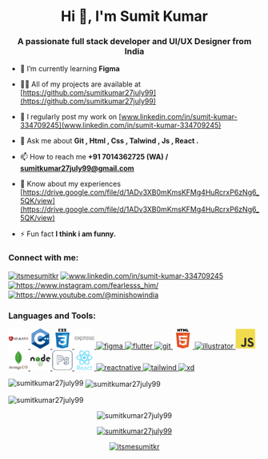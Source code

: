 <h1 align="center">Hi 👋, I'm Sumit Kumar</h1>
<h3 align="center">A passionate full stack developer and UI/UX Designer from India</h3>


- 🌱 I’m currently learning **Figma**

- 👨‍💻 All of my projects are available at [https://github.com/sumitkumar27july99](https://github.com/sumitkumar27july99)

- 📝 I regularly post my work on [www.linkedin.com/in/sumit-kumar-334709245](www.linkedin.com/in/sumit-kumar-334709245)

- 💬 Ask me about **Git , Html , Css , Talwind , Js , React .**

- 📫 How to reach me **+91 7014362725 (WA) / sumitkumar27july99@gmail.com**

- 📄 Know about my experiences [https://drive.google.com/file/d/1ADv3XB0mKmsKFMg4HuRcrxP6zNg6_5QK/view](https://drive.google.com/file/d/1ADv3XB0mKmsKFMg4HuRcrxP6zNg6_5QK/view)

- ⚡ Fun fact **I think i am funny.**

<h3 align="left">Connect with me:</h3>
<p align="left">
<a href="https://twitter.com/itsmesumitkr" target="blank"><img align="center" src="https://raw.githubusercontent.com/rahuldkjain/github-profile-readme-generator/master/src/images/icons/Social/twitter.svg" alt="itsmesumitkr" height="30" width="40" /></a>
<a href="https://linkedin.com/in/www.linkedin.com/in/sumit-kumar-334709245" target="blank"><img align="center" src="https://raw.githubusercontent.com/rahuldkjain/github-profile-readme-generator/master/src/images/icons/Social/linked-in-alt.svg" alt="www.linkedin.com/in/sumit-kumar-334709245" height="30" width="40" /></a>
<a href="https://instagram.com/https://www.instagram.com/fearlesss_him/" target="blank"><img align="center" src="https://raw.githubusercontent.com/rahuldkjain/github-profile-readme-generator/master/src/images/icons/Social/instagram.svg" alt="https://www.instagram.com/fearlesss_him/" height="30" width="40" /></a>
<a href="https://www.youtube.com/c/https://www.youtube.com/@minishowindia" target="blank"><img align="center" src="https://raw.githubusercontent.com/rahuldkjain/github-profile-readme-generator/master/src/images/icons/Social/youtube.svg" alt="https://www.youtube.com/@minishowindia" height="30" width="40" /></a>
</p>

<h3 align="left">Languages and Tools:</h3>
<p align="left"> <a href="https://angular.io" target="_blank" rel="noreferrer"> <img src="https://raw.githubusercontent.com/devicons/devicon/master/icons/angularjs/angularjs-original-wordmark.svg" alt="angularjs" width="40" height="40"/> </a> <a href="https://www.w3schools.com/cpp/" target="_blank" rel="noreferrer"> <img src="https://raw.githubusercontent.com/devicons/devicon/master/icons/cplusplus/cplusplus-original.svg" alt="cplusplus" width="40" height="40"/> </a> <a href="https://www.w3schools.com/css/" target="_blank" rel="noreferrer"> <img src="https://raw.githubusercontent.com/devicons/devicon/master/icons/css3/css3-original-wordmark.svg" alt="css3" width="40" height="40"/> </a> <a href="https://expressjs.com" target="_blank" rel="noreferrer"> <img src="https://raw.githubusercontent.com/devicons/devicon/master/icons/express/express-original-wordmark.svg" alt="express" width="40" height="40"/> </a> <a href="https://www.figma.com/" target="_blank" rel="noreferrer"> <img src="https://www.vectorlogo.zone/logos/figma/figma-icon.svg" alt="figma" width="40" height="40"/> </a> <a href="https://flutter.dev" target="_blank" rel="noreferrer"> <img src="https://www.vectorlogo.zone/logos/flutterio/flutterio-icon.svg" alt="flutter" width="40" height="40"/> </a> <a href="https://git-scm.com/" target="_blank" rel="noreferrer"> <img src="https://www.vectorlogo.zone/logos/git-scm/git-scm-icon.svg" alt="git" width="40" height="40"/> </a> <a href="https://www.w3.org/html/" target="_blank" rel="noreferrer"> <img src="https://raw.githubusercontent.com/devicons/devicon/master/icons/html5/html5-original-wordmark.svg" alt="html5" width="40" height="40"/> </a> <a href="https://www.adobe.com/in/products/illustrator.html" target="_blank" rel="noreferrer"> <img src="https://www.vectorlogo.zone/logos/adobe_illustrator/adobe_illustrator-icon.svg" alt="illustrator" width="40" height="40"/> </a> <a href="https://developer.mozilla.org/en-US/docs/Web/JavaScript" target="_blank" rel="noreferrer"> <img src="https://raw.githubusercontent.com/devicons/devicon/master/icons/javascript/javascript-original.svg" alt="javascript" width="40" height="40"/> </a> <a href="https://www.mongodb.com/" target="_blank" rel="noreferrer"> <img src="https://raw.githubusercontent.com/devicons/devicon/master/icons/mongodb/mongodb-original-wordmark.svg" alt="mongodb" width="40" height="40"/> </a> <a href="https://nodejs.org" target="_blank" rel="noreferrer"> <img src="https://raw.githubusercontent.com/devicons/devicon/master/icons/nodejs/nodejs-original-wordmark.svg" alt="nodejs" width="40" height="40"/> </a> <a href="https://www.photoshop.com/en" target="_blank" rel="noreferrer"> <img src="https://raw.githubusercontent.com/devicons/devicon/master/icons/photoshop/photoshop-line.svg" alt="photoshop" width="40" height="40"/> </a> <a href="https://reactjs.org/" target="_blank" rel="noreferrer"> <img src="https://raw.githubusercontent.com/devicons/devicon/master/icons/react/react-original-wordmark.svg" alt="react" width="40" height="40"/> </a> <a href="https://reactnative.dev/" target="_blank" rel="noreferrer"> <img src="https://reactnative.dev/img/header_logo.svg" alt="reactnative" width="40" height="40"/> </a> <a href="https://tailwindcss.com/" target="_blank" rel="noreferrer"> <img src="https://www.vectorlogo.zone/logos/tailwindcss/tailwindcss-icon.svg" alt="tailwind" width="40" height="40"/> </a> <a href="https://www.adobe.com/products/xd.html" target="_blank" rel="noreferrer"> <img src="https://cdn.worldvectorlogo.com/logos/adobe-xd.svg" alt="xd" width="40" height="40"/> </a> </p>

<p><img align="left" src="https://github-readme-stats.vercel.app/api/top-langs?username=sumitkumar27july99&show_icons=true&locale=en&layout=compact" alt="sumitkumar27july99" /></p>

<p>&nbsp;<img align="center" src="https://github-readme-stats.vercel.app/api?username=sumitkumar27july99&show_icons=true&locale=en" alt="sumitkumar27july99" /></p>

<p><img align="center" src="https://github-readme-streak-stats.herokuapp.com/?user=sumitkumar27july99&" alt="sumitkumar27july99" /></p>

<p align="center"> <img src="https://komarev.com/ghpvc/?username=sumitkumar27july99&label=Profile%20views&color=0e75b6&style=flat" alt="sumitkumar27july99" /> </p>

<p align="center"> <a href="https://github.com/ryo-ma/github-profile-trophy"><img src="https://github-profile-trophy.vercel.app/?username=sumitkumar27july99" alt="sumitkumar27july99" /></a> </p>

<p align="center"> <a href="https://twitter.com/itsmesumitkr" target="blank"><img src="https://img.shields.io/twitter/follow/itsmesumitkr?logo=twitter&style=for-the-badge" alt="itsmesumitkr" /></a> </p>
